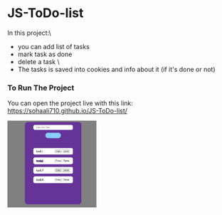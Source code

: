 # JS-ToDo-list
In this project:\
- you can add list of tasks
- mark task as done
- delete a task
\
- The tasks is saved into cookies and info about it (if it's done or not)

### To Run The Project
You can open the project live with this link:\
https://sohaali710.github.io/JS-ToDo-list/

<div>
  <img src="https://github.com/sohaali710/JS-ToDo-list/blob/master/todo-list-app.png" width="200">
</div>
